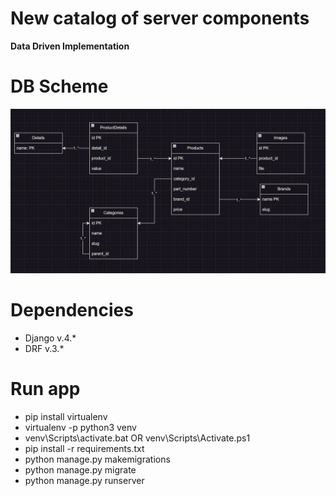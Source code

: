 # New catalog of server components
**Data Driven Implementation**

# DB Scheme
![sb_scheme](assets/db_scheme.png)

# Dependencies
- Django v.4.*
- DRF v.3.*

# Run app
- pip install virtualenv
- virtualenv -p python3 venv
- venv\Scripts\activate.bat OR venv\Scripts\Activate.ps1
- pip install -r requirements.txt
- python manage.py makemigrations
- python manage.py migrate
- python manage.py runserver